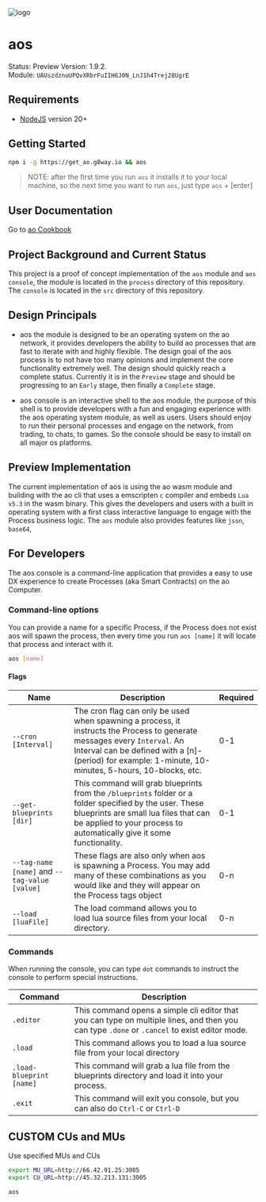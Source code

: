 <picture>
  <source media="(prefers-color-scheme: dark)" srcset="./logos/aOS_darkmode.svg">
  <source media="(prefers-color-scheme: light)" srcset="./logos/aOS.svg">
  <img alt="logo">
</picture>

# aos

Status: Preview
Version: 1.9.2.            
Module: `UAUszdznoUPQvXRbrFuIIH6J0N_LnJ1h4Trej28UgrE`

## Requirements

* [NodeJS](https://nodejs.org) version 20+

## Getting Started

```sh
npm i -g https://get_ao.g8way.io && aos
```

> NOTE: after the first time you run `aos` it installs it to your local machine, so the next time you want to run `aos`, just type `aos` + [enter]

## User Documentation

Go to [ao Cookbook](https://cookbook_ao.g8way.io)

## Project Background and Current Status

This project is a proof of concept implementation of the `aos` module and `aos console`, the module is located in the `process` directory of this repository. The `console` is located in the `src` directory of this repository. 

## Design Principals

* aos the module is designed to be an operating system on the ao network, it provides developers the ability to build ao processes that are fast to iterate with and highly flexible. The design goal of the aos process is to not have too many opinions and implement the core functionality extremely well. The design should quickly reach a complete status. Currently it is in the `Preview` stage and should be progressing to an `Early` stage, then finally a `Complete` stage. 

* aos console is an interactive shell to the aos module, the purpose of this shell is to provide developers with a fun and engaging experience with the aos operating system module, as well as users. Users should enjoy to run their personal processes and engage on the network, from trading, to chats, to games. So the console should be easy to install on all major os platforms.

## Preview Implementation

The current implementation of aos is using the ao wasm module and building with the ao cli that uses a emscripten `c` compiler and embeds `Lua v5.3` in the wasm binary. This gives the developers and users with a built in operating system with a first class interactive language to engage with the Process business logic. The `aos` module also provides features like `json`, `base64`, 


## For Developers

The aos console is a command-line application that provides a easy to use DX experience to create Processes (aka Smart Contracts) on the ao Computer.

### Command-line options

You can provide a name for a specific Process, if the Process does not exist aos will spawn the process, then every time you run `aos [name]` it will locate that process and interact with it.

```sh
aos [name]
```

#### Flags

| Name | Description | Required |
| ---- | ---------  | ------- |
| `--cron [Interval]` | The cron flag can only be used when spawning a process, it instructs the Process to generate messages every `Interval`. An Interval can be defined with a [n]-(period) for example: 1-minute, 10-minutes, 5-hours, 10-blocks, etc. | 0-1 |
| `--get-blueprints [dir]` | This command will grab blueprints from the `/blueprints` folder or a folder specified by the user. These blueprints are small lua files that can be applied to your process to automatically give it some functionality. | 0-1 |
| `--tag-name [name]` and `--tag-value [value]` | These flags are also only when aos is spawning a Process. You may add many of these combinations as you would like and they will appear on the Process tags object | 0-n |
| `--load [luaFile]` | The load command allows you to load lua source files from your local directory. | 0-n |

### Commands

When running the console, you can type `dot` commands to instruct the console to perform special instructions.

| Command | Description |
| ------- | ---------- |
| `.editor` | This command opens a simple cli editor that you can type on multiple lines, and then you can type `.done` or `.cancel` to exist editor mode. |
| `.load` | This command allows you to load a lua source file from your local directory |
| `.load-blueprint [name]` | This command will grab a lua file from the blueprints directory and load it into your process. |
| `.exit` | This command will exit you console, but you can also do `Ctrl-C` or `Ctrl-D` |

## CUSTOM CUs and MUs

Use specified MUs and CUs

```sh
export MU_URL=http://66.42.91.25:3005
export CU_URL=http://45.32.213.131:3005

aos
```